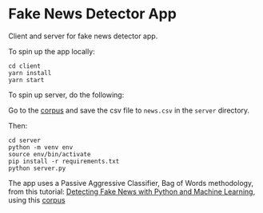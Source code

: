 # Fake News Detector App

Client and server for fake news detector app.

To spin up the app locally:

```
cd client
yarn install
yarn start
```

To spin up server, do the following:

Go to the [corpus](https://drive.google.com/file/d/1er9NJTLUA3qnRuyhfzuN0XUsoIC4a-_q/view) and save the csv file to `news.csv` in the `server` directory.

Then:

```
cd server
python -m venv env
source env/bin/activate
pip install -r requirements.txt
python server.py
```

The app uses a Passive Aggressive Classifier, Bag of Words methodology, from this tutorial: [Detecting Fake News with Python and Machine Learning](https://data-flair.training/blogs/advanced-python-project-detecting-fake-news/), using this [corpus](https://drive.google.com/file/d/1er9NJTLUA3qnRuyhfzuN0XUsoIC4a-_q/view)
